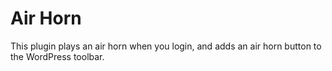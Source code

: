 # Air Horn
This plugin plays an air horn when you login, and adds an air horn button to the WordPress toolbar. 
